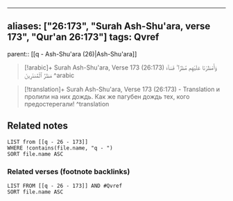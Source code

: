 
---
aliases: ["26:173", "Surah Ash-Shu'ara, verse 173", "Qur'an 26:173"]
tags: Qvref
---

parent:: [[q - Ash-Shu'ara (26)|Ash-Shu'ara]]

> [!arabic]+ Surah Ash-Shu'ara, Verse 173 (26:173)
> <span class="quran-arabic">وَأَمْطَرْنَا عَلَيْهِم مَّطَرًا ۖ فَسَآءَ مَطَرُ ٱلْمُنذَرِينَ</span>
^arabic

> [!translation]+ Surah Ash-Shu'ara, Verse 173 (26:173) - Translation
> и пролили на них дождь. Как же пагубен дождь тех, кого предостерегали!
^translation



## Related notes
```dataview
LIST from [[q - 26 - 173]]
WHERE !contains(file.name, "q - ")
SORT file.name ASC
```

### Related verses (footnote backlinks)
```dataview
LIST FROM [[q - 26 - 173]] AND #Qvref
SORT file.name ASC
```

